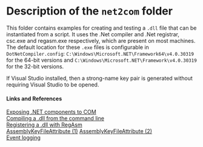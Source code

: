 # Description of the `net2com` folder

This folder contains examples for creating and testing a `.dll` file that
can be instantiated from a script. 
It uses the .Net compiler and .Net registrar, csc.exe and regasm.exe respectively,
which are present on most machines.
The default location for these `.exe` files is configurable in `DotNetCompiler.config`: 
`C:\Windows\Microsoft.NET\Framework64\v4.0.30319` for the 64-bit versions and
`C:\Windows\Microsoft.NET\Framework\v4.0.30319` for the 32-bit versions.

If Visual Studio installed, then a strong-name key pair is generated without 
requiring Visual Studio to be opened.

#### Links and References

[Exposing .NET components to COM](http://www.codeproject.com/Articles/3511/Exposing-NET-Components-to-COM)  
[Compiling a .dll from the command line](https://msdn.microsoft.com/en-us/library/78f4aasd.aspx)  
[Registering a .dll with RegAsm](http://stackoverflow.com/questions/13931337/register-comdlg32-dll-gets-regsvr32-dllregisterserver-entry-point-was-not-found)  
[AssemblyKeyFileAttribute (1)](https://msdn.microsoft.com/en-us/library/system.reflection.assemblykeyfileattribute(v=vs.110).aspx)  
[AssemblyKeyFileAttribute (2)](https://msdn.microsoft.com/en-us/library/xc31ft41%28v=vs.110%29.aspx?f=255&MSPPError=-2147217396)  
[Event logging](https://msdn.microsoft.com/en-us/library/w3t54f67\(v=vs.90\).aspx)  
